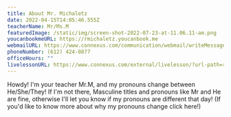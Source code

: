 ```yaml
---
title: About Mr. Michaletz
date: 2022-04-15T14:05:46.555Z
teacherName: Mr/Ms.M
featuredImage: /static/img/screen-shot-2022-07-23-at-11.06.11-am.png
youcanbookmeURL: https://rmichaletz.youcanbook.me
webmailURL: https://www.connexus.com/communication/webmail/writeMessage.aspx?idRecipient=4021484
phoneNumber: (612) 424-0877
officeHours: ""
livelessonURL: https://www.connexus.com/external/livelesson/?url-path=rmichaletz&domain=ue2prod01.livelesson.com
---
```

Howdy! I'm your teacher Mr.M, and my pronouns change between He/She/They! If I'm not there, Masculine titles and pronouns like Mr and He are fine, otherwise I'll let you know if my pronouns are different that day! (If you'd like to know more about why my pronouns change click here!)

![]()



![]()